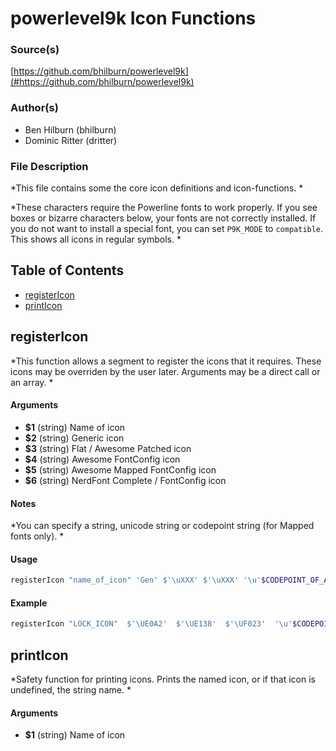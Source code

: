 # powerlevel9k Icon Functions


### Source(s)

[https://github.com/bhilburn/powerlevel9k](#https://github.com/bhilburn/powerlevel9k)


### Author(s)

- Ben Hilburn (bhilburn)
- Dominic Ritter (dritter)


### File Description

*This file contains some the core icon definitions and icon-functions. *

*These characters require the Powerline fonts to work properly. If you see boxes or bizarre characters below, your fonts are not correctly installed. If you do not want to install a special font, you can set `P9K_MODE` to `compatible`. This shows all icons in regular symbols. *

## Table of Contents

- [registerIcon](#registerIcon)
- [printIcon](#printIcon)

## registerIcon
*This function allows a segment to register the icons that it requires. These icons may be overriden by the user later. Arguments may be a direct call or an array. *

#### Arguments

- **$1** (string) Name of icon
- **$2** (string) Generic icon
- **$3** (string) Flat / Awesome Patched icon
- **$4** (string) Awesome FontConfig icon
- **$5** (string) Awesome Mapped FontConfig icon
- **$6** (string) NerdFont Complete / FontConfig icon


#### Notes

*You can specify a string, unicode string or codepoint string (for Mapped fonts only). *

#### Usage

```sh
registerIcon "name_of_icon" 'Gen' $'\uXXX' $'\uXXX' '\u'$CODEPOINT_OF_AWESOME_xxx '\uXXX'

```

#### Example

```sh
registerIcon "LOCK_ICON"  $'\UE0A2'  $'\UE138'  $'\UF023'  '\u'$CODEPOINT_OF_AWESOME_LOCK  $'\UF023'

```

## printIcon
*Safety function for printing icons. Prints the named icon, or if that icon is undefined, the string name. *

#### Arguments

- **$1** (string) Name of icon


